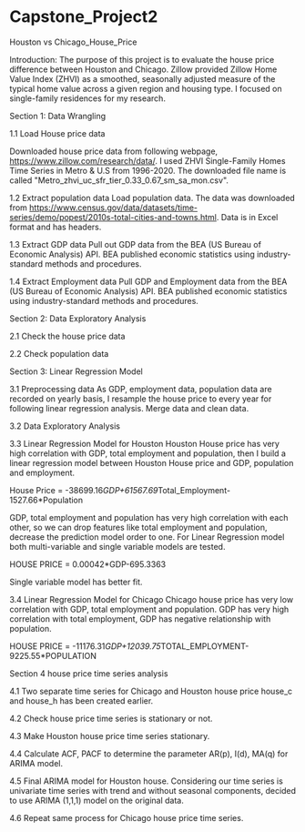 # Capstone_Project2
Houston vs Chicago_House_Price

Introduction: The purpose of this project is to evaluate the house price difference between Houston and Chicago. Zillow provided Zillow Home Value Index (ZHVI) as a smoothed, seasonally adjusted measure of the typical home value across a given region and housing type. I focused on single-family residences for my research.

Section 1: Data Wrangling

1.1 Load House price data

Downloaded house price data from following webpage, https://www.zillow.com/research/data/. I used ZHVI Single-Family Homes Time Series in Metro & U.S from 1996-2020. The downloaded file name is called "Metro_zhvi_uc_sfr_tier_0.33_0.67_sm_sa_mon.csv".

1.2 Extract population data
Load population data. The data was downloaded from https://www.census.gov/data/datasets/time-series/demo/popest/2010s-total-cities-and-towns.html. Data is in Excel format and has headers.

1.3 Extract GDP data
Pull out GDP data from the BEA (US Bureau of Economic Analysis) API. BEA published economic statistics using industry-standard methods and procedures.

1.4 Extract Employment data
Pull GDP and Employment data from the BEA (US Bureau of Economic Analysis) API. BEA published economic statistics using industry-standard methods and procedures.

Section 2: Data Exploratory Analysis

2.1 Check the house price data

2.2 Check population data

Section 3: Linear Regression Model

3.1 Preprocessing data
As GDP, employment data, population data are recorded on yearly basis, I resample the house price to every year for following linear regression analysis. Merge data and clean data.

3.2 Data Exploratory Analysis

3.3 Linear Regression Model for Houston
Houston House price has very high correlation with GDP, total employment and population, then I build a linear regression model between Houston House price and GDP, population and employment.

House Price = -38699.16*GDP+61567.69*Total_Employment-1527.66*Population

GDP, total employment and population has very high correlation with each other, so we can drop features like total employment and population, decrease the prediction model order to one.
For Linear Regression model both multi-variable and single variable models are tested.

HOUSE PRICE = 0.00042*GDP-695.3363

Single variable model has better fit.

3.4 Linear Regression Model for Chicago
Chicago house price has very low correlation with GDP, total employment and population. GDP has very high correlation with total employment, GDP has negative relationship with population.

HOUSE PRICE = -11176.31*GDP+12039.75*TOTAL_EMPLOYMENT-9225.55*POPULATION

Section 4 house price time series analysis

4.1 Two separate time series for Chicago and Houston house price house_c and house_h has been created earlier. 

4.2 Check house price time series is stationary or not.

4.3 Make Houston house price time series stationary.

4.4 Calculate ACF, PACF to determine the parameter AR(p), I(d), MA(q) for ARIMA model.

4.5 Final ARIMA model for Houston house. Considering our time series is univariate time series with trend and without seasonal components, decided to use ARIMA (1,1,1) model on the original data.

4.6 Repeat same process for Chicago house price time series.
